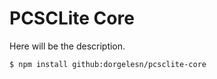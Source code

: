 # PCSCLite Core

Here will be the description.

```
$ npm install github:dorgelesn/pcsclite-core
```
